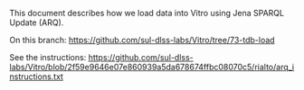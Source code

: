 This document describes how we load data into Vitro using Jena SPARQL Update (ARQ).

On this branch: https://github.com/sul-dlss-labs/Vitro/tree/73-tdb-load

See the instructions: https://github.com/sul-dlss-labs/Vitro/blob/2f59e9646e07e860939a5da678674ffbc08070c5/rialto/arq_instructions.txt

